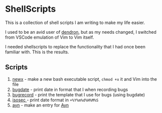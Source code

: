 # ShellScripts

This is a collection of shell scripts I am writing to make my life easier.

I used to be an avid user of [dendron](https://www.dendron.so/), but as my needs changed, I switched from VSCode emulation of Vim to Vim itself.

I needed shellscripts to replace the functionality that I had once been familiar with. This is the results.


## Scripts

1. [newx](./newx) - make a new bash executable script, `chmod +x` it and Vim into the file
1. [bugdate](./bugdate) - print date in format that I when recording bugs
1. [bugrecord](./bugrecord) - print the template that I use for bugs (using bugdate)
1. [ isosec ](./isosec) - print date format in `+%Y%m%d%H%M%S `
1. [ayn](./ayn) - make an entry for [ Ayn ](https://github.com/husaininazeer/Ayn)
